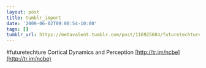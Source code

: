 ```yaml
---
layout: post
title: tumblr_import
date: '2009-06-02T09:00:54-10:00'
tags: []
tumblr_url: https://metavalent.tumblr.com/post/116925684/futuretechture-cortical-dynamics-and-perception
---
```

#futuretechture Cortical Dynamics and Perception [http://tr.im/ncbe](http://tr.im/ncbe)

